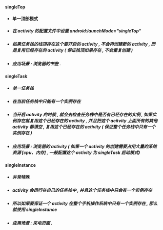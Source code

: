 #### singleTop

* #### 单一顶部模式
* ##### 在 activity 的配置文件中设置 android:launchMode="singleTop"
* ##### 如果任务栈的栈顶存在这个要开启的 activity , 不会再创建新的 activity , 而是复用已经存在的 activity \( 保证栈顶如果存在 , 不会重复创建 \)
* ##### 应用场景 : 浏览器的书签 .

#### singleTask

* ##### 单一任务栈
* ##### 在当前任务栈中只能有一个实例存在
* ##### 当开启 activity 的时候 , 就会去检查任务栈中是否有已经存在的实例 , 如果实例存在就复用这个已经存在的 activity , 并且把这个 acitvity 上面所有的其他 activity 都清空 , 复用这个已经存在的 activity \( 保证整个任务栈中只有一个实例存在 \)
* ##### 应用场景 : 浏览器的 activity \( 如果一个 activity 的创建需要占用大量的系统资源 \[cpu、内存\] , 一般配置这个 activity 为 singleTask 启动模式\)

#### singleInstance

* ##### 非常特殊
* ##### activity 会运行在自己的任务栈中 , 并且这个任务栈中只会有一个实例存在
* ##### 所以如果要保证一个 activity 在整个手机操作系统中只有一个实例存在 , 那么就使用 singleInstance
* ##### 应用场景 : 来电页面 .



